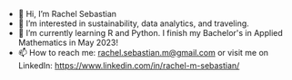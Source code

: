 - 👋 Hi, I’m Rachel Sebastian
- 👀 I’m interested in sustainability, data analytics, and traveling.
- 🌱 I’m currently learning R and Python. I finish my Bachelor's in Applied Mathematics in May 2023!
- 📫 How to reach me: rachel.sebastian.m@gmail.com or visit me on LinkedIn: https://www.linkedin.com/in/rachel-m-sebastian/

<!---
rachelsebastian09/rachelsebastian09 is a ✨ special ✨ repository because its `README.md` (this file) appears on your GitHub profile.
You can click the Preview link to take a look at your changes.
--->
